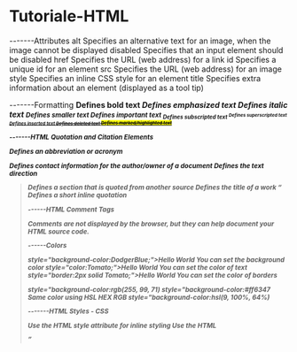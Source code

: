 # Tutoriale-HTML

-------Attributes
alt	       Specifies an alternative text for an image, when the image cannot be displayed
disabled   Specifies that an input element should be disabled
href       Specifies the URL (web address) for a link
id         Specifies a unique id for an element
src        Specifies the URL (web address) for an image
style      Specifies an inline CSS style for an element
title      Specifies extra information about an element (displayed as a tool tip)


-------Formatting
<b>	    Defines bold text
<em>	Defines emphasized text 
<i>	    Defines italic text
<small>	Defines smaller text
<strong>Defines important text
<sub>	Defines subscripted text
<sup>	Defines superscripted text
<ins>	Defines inserted text
<del>	Defines deleted text
<mark>	Defines marked/highlighted text

-------HTML Quotation and Citation Elements
       
<abbr>	        Defines an abbreviation or acronym
<address>	    Defines contact information for the author/owner of a document
<bdo>	        Defines the text direction
<blockquote>	Defines a section that is quoted from another source
<cite>	        Defines the title of a work
<q>	            Defines a short inline quotation

------HTML Comment Tags

<!-- This is a comment -->  Comments are not displayed by the browser, but they can help document your HTML source code.

------Colors

 style="background-color:DodgerBlue;">Hello World   You can set the background color
 style="color:Tomato;">Hello World                  You can set the color of text
 style="border:2px solid Tomato;">Hello World       You can set the color of borders
 
 style="background-color:rgb(255, 99, 71)
 style="background-color:#ff6347                    Same color using HSL HEX RGB
 style="background-color:hsl(9, 100%, 64%)

-------HTML Styles - CSS

Use the HTML style attribute for inline styling
Use the HTML <style> element to define internal CSS
Use the HTML <link> element to refer to an external CSS file
Use the HTML <head> element to store <style> and <link> elements
Use the CSS color property for text colors
Use the CSS font-family property for text fonts
Use the CSS font-size property for text sizes
Use the CSS border property for borders
Use the CSS padding property for space inside the border
Use the CSS margin property for space outside the border

-------HTML Links

<a>	        Defines a hyperlink
Use the href attribute to define the link address
Use the target attribute to define where to open the linked document
Use the <img> element (inside <a>) to use an image as a link
Use the id attribute (id="value") to define bookmarks in a page
Use the href attribute (href="#value") to link to the bookmark
The title attribute specifies extra information about an element.

--------HTML Images

<img>	Defines an image
<map>	Defines an image-map
<area>	Defines a clickable area inside an image-map
<picture>	Defines a container for multiple image resources
Use the HTML src attribute to define the URL of the image
Use the HTML alt attribute to define an alternate text for an image, if it cannot be displayed
Use the HTML width and height attributes to define the size of the image
Use the CSS float property to let the image float